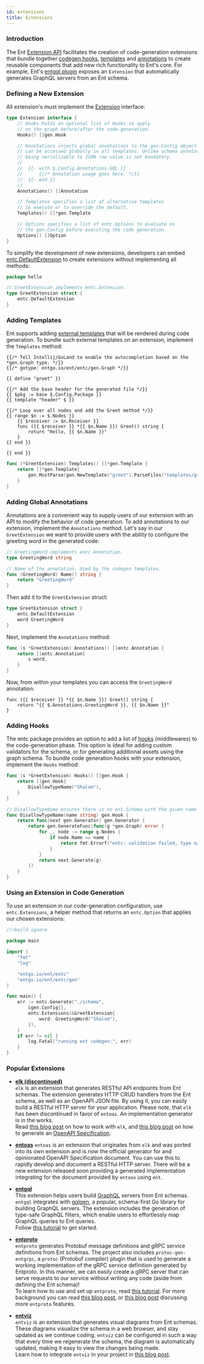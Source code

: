 ```yaml
---
id: extensions
title: Extensions
---
```


### Introduction

The Ent [Extension API](https://pkg.go.dev/entgo.io/ent/entc#Extension)
facilitates the creation of code-generation extensions that bundle together [codegen hooks](code-gen.md#code-generation-hooks),
[templates](templates.md) and [annotations](templates.md#annotations) to create reusable components
that add new rich functionality to Ent's core. For example, Ent's [entgql plugin](https://pkg.go.dev/entgo.io/contrib/entgql#Extension)
exposes an `Extension` that automatically generates GraphQL servers from an Ent schema.

### Defining a New Extension

All extension's must implement the [Extension](https://pkg.go.dev/entgo.io/ent/entc#Extension) interface:

```go
type Extension interface {
	// Hooks holds an optional list of Hooks to apply
	// on the graph before/after the code-generation.
	Hooks() []gen.Hook

	// Annotations injects global annotations to the gen.Config object that
	// can be accessed globally in all templates. Unlike schema annotations,
	// being serializable to JSON raw value is not mandatory.
	//
	//	{{- with $.Config.Annotations.GQL }}
	//		{{/* Annotation usage goes here. */}}
	//	{{- end }}
	//
	Annotations() []Annotation

	// Templates specifies a list of alternative templates
	// to execute or to override the default.
	Templates() []*gen.Template

	// Options specifies a list of entc.Options to evaluate on
	// the gen.Config before executing the code generation.
	Options() []Option
}
```
To simplify the development of new extensions, developers can embed [entc.DefaultExtension](https://pkg.go.dev/entgo.io/ent/entc#DefaultExtension)
to create extensions  without implementing all methods:

```go
package hello

// GreetExtension implements entc.Extension.
type GreetExtension struct {
	entc.DefaultExtension
}
```

### Adding Templates

Ent supports adding [external templates](templates.md) that will be rendered during
code generation. To bundle such external templates on an extension, implement the `Templates`
method:
```gotemplate title="templates/greet.tmpl"
{{/* Tell Intellij/GoLand to enable the autocompletion based on the *gen.Graph type. */}}
{{/* gotype: entgo.io/ent/entc/gen.Graph */}}

{{ define "greet" }}

{{/* Add the base header for the generated file */}}
{{ $pkg := base $.Config.Package }}
{{ template "header" $ }}

{{/* Loop over all nodes and add the Greet method */}}
{{ range $n := $.Nodes }}
    {{ $receiver := $n.Receiver }}
    func ({{ $receiver }} *{{ $n.Name }}) Greet() string {
		return "Hello, {{ $n.Name }}"
    }
{{ end }}

{{ end }}
```
```go
func (*GreetExtension) Templates() []*gen.Template {
	return []*gen.Template{
		gen.MustParse(gen.NewTemplate("greet").ParseFiles("templates/greet.tmpl")),
	}
}
```

### Adding Global Annotations

Annotations are a convenient way to supply users of our extension with an API 
to modify the behavior of code generation. To add annotations to our extension,
implement the `Annotations` method. Let's say in our `GreetExtension` we want
to provide users with the ability to configure the greeting word in the generated
code:

```go
// GreetingWord implements entc.Annotation.
type GreetingWord string

// Name of the annotation. Used by the codegen templates.
func (GreetingWord) Name() string {
	return "GreetingWord"
}
```
Then add it to the `GreetExtension` struct:
```go
type GreetExtension struct {
	entc.DefaultExtension
	word GreetingWord
}
```
Next, implement the `Annotations` method:
```go
func (s *GreetExtension) Annotations() []entc.Annotation {
	return []entc.Annotation{
		s.word,
	}
}
```
Now, from within your templates you can access the `GreetingWord` annotation:
```gotemplate
func ({{ $receiver }} *{{ $n.Name }}) Greet() string {
    return "{{ $.Annotations.GreetingWord }}, {{ $n.Name }}"
}
```

### Adding Hooks

The entc package provides an option to add a list of [hooks](code-gen.md#code-generation-hooks)
(middlewares) to the code-generation phase. This option is ideal for adding custom validators for the
schema, or for generating additional assets using the graph schema. To bundle
code generation hooks with your extension, implement the `Hooks` method:

```go
func (s *GreetExtension) Hooks() []gen.Hook {
    return []gen.Hook{
        DisallowTypeName("Shalom"),
    }
}

// DisallowTypeName ensures there is no ent.Schema with the given name in the graph.
func DisallowTypeName(name string) gen.Hook {
	return func(next gen.Generator) gen.Generator {
		return gen.GenerateFunc(func(g *gen.Graph) error {
			for _, node := range g.Nodes {
				if node.Name == name {
					return fmt.Errorf("entc: validation failed, type named %q not allowed", name)
				}
			}
			return next.Generate(g)
		})
	}
}
```

### Using an Extension in Code Generation

To use an extension in our code-generation configuration, use `entc.Extensions`, a helper
method that returns an `entc.Option` that applies our chosen extensions:

```go title="ent/entc.go"
//+build ignore

package main

import (
	"fmt"
	"log"

	"entgo.io/ent/entc"
	"entgo.io/ent/entc/gen"
)

func main() {
	err := entc.Generate("./schema",
		&gen.Config{},
		entc.Extensions(&GreetExtension{
			word: GreetingWord("Shalom"),
		}),
	)
	if err != nil {
		log.Fatal("running ent codegen:", err)
	}
}
```

### Popular Extensions

- **[elk (discontinued)](https://github.com/masseelch/elk)**  
  `elk` is an extension that generates RESTful API endpoints from Ent schemas. The extension generates HTTP CRUD
  handlers from the Ent schema, as well as an OpenAPI JSON file. By using it, you can easily build a RESTful HTTP server
  for your application. Please note, that `elk` has been discontinued in favor of `entoas`. An implementation generator
  is in the works.   
  Read [this blog post](https://entgo.io/blog/2021/07/29/generate-a-fully-working-go-crud-http-api-with-ent) on how to
  work with `elk`, and [this blog post](https://entgo.io/blog/2021/09/10/openapi-generator) on how to generate
  an [OpenAPI Specification](https://swagger.io/resources/open-api/).

- **[entoas](https://github.com/ent/contrib/tree/master/entoas)**
  `entoas` is an extension that originates from `elk` and was ported into its own extension and is now the official
  generator for and opinionated OpenAPI Specification document. You can use this to rapidly develop and document a
  RESTful HTTP server. There will be a new extension released soon providing a generated implementation integrating for
  the document provided by `entoas` using `ent`.
  
- **[entgql](https://github.com/ent/contrib/tree/master/entgql)**  
  This extension helps users build [GraphQL](https://graphql.org/) servers from Ent schemas. `entgql` integrates
  with [gqlgen](https://github.com/99designs/gqlgen), a popular, schema-first Go library for building GraphQL servers.
  The extension includes the generation of type-safe GraphQL filters, which enable users to effortlessly map GraphQL
  queries to Ent queries.   
  Follow [this tutorial](https://entgo.io/docs/tutorial-todo-gql) to get started.

- **[entproto](https://github.com/ent/contrib/tree/master/entproto)**  
  `entproto` generates Protobuf message definitions and gRPC service definitions from Ent schemas. The project also
  includes `protoc-gen-entgrpc`, a `protoc` (Protobuf compiler) plugin that is used to generate a working implementation
  of the gRPC service definition generated by Entproto. In this manner, we can easily create a gRPC server that can
  serve requests to our service without writing any code (aside from defining the Ent schema)!  
  To learn how to use and set up `entproto`, read [this tutorial](https://entgo.io/docs/grpc-intro). For more background
  you can read [this blog post](https://entgo.io/blog/2021/03/18/generating-a-grpc-server-with-ent),
  or [this blog post](https://entgo.io/blog/2021/06/28/gprc-ready-for-use/) discussing more `entproto` features.

- **[entviz](https://github.com/hedwigz/entviz)**  
  `entviz` is an extension that generates visual diagrams from Ent schemas. These diagrams visualize the schema in a web
  browser, and stay updated as we continue coding. `entviz` can be configured in such a way that every time we
  regenerate the schema, the diagram is automatically updated, making it easy to view the changes being made.  
  Learn how to integrate `entviz` in your project
  in [this blog post](https://entgo.io/blog/2021/08/26/visualizing-your-data-graph-using-entviz).
